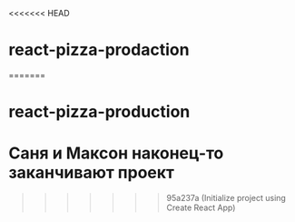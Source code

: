 <<<<<<< HEAD
# react-pizza-prodaction
=======
# react-pizza-production
# Cаня и Максон наконец-то заканчивают проект
>>>>>>> 95a237a (Initialize project using Create React App)
